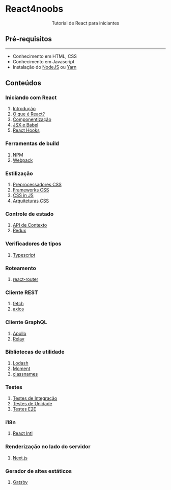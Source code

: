 # React4noobs

<p align='center'>Tutorial de React para iniciantes</p>

## **Pré-requisitos**

---

- Conhecimento em HTML, CSS
- Conhecimento em Javascript
- Instalação do [NodeJS](https://nodejs.org/en/download/) ou [Yarn](https://classic.yarnpkg.com/pt-BR/docs/install)

## **Conteúdos**

### Iniciando com React

1. [Introdução](./Iniciando%20com%20React/1-Introducao.md)
2. [O que é React?](./Iniciando%20com%20React/2-O%20que%20e%20React.md)
3. [Componentização](./Iniciando%20com%20React/3-Componentizacao.md)
4. [JSX e Babel](./Iniciando%20com%20React/4-JSX%20e%20Babel.md)
5. [React Hooks](./Iniciando%20com%20React/5-React%20Hooks.md)

### Ferramentas de build
<!-- Comentar sobre npm e clientes alternativos como o yarn ou pnpm -->
1. [NPM]()
2. [Webpack]()

### Estilização

1. [Preprocessadores CSS]()
2. [Frameworks CSS]()
3. [CSS in JS]()
4. [Arquiteturas CSS]()

### Controle de estado

1. [API de Contexto]()
2. [Redux]()

### Verificadores de tipos

1. [Typescript]()

### Roteamento

1. [react-router]()

### Cliente REST

1. [fetch]()
2. [axios]()


### Cliente GraphQL

1. [Apollo]()
2. [Relay]()

### Bibliotecas de utilidade

1. [Lodash]()
2. [Moment]()
3. [classnames]()

### Testes

1. [Testes de Integração]()
2. [Testes de Unidade]()
3. [Testes E2E]()

### i18n

1. [React Intl]()

### Renderização no lado do servidor

1. [Next.js]()

### Gerador de sites estáticos

1. [Gatsby]()
